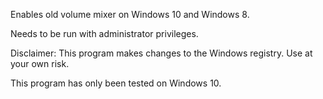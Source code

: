Enables old volume mixer on Windows 10 and Windows 8.

Needs to be run with administrator privileges.

Disclaimer: 
This program makes changes to the Windows registry. Use at your own risk.

This program has only been tested on Windows 10.
